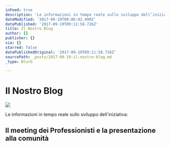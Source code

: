 ```yaml
---
inFeed: true
description: 'Le informazioni in tempo reale sullo sviluppo dell’iniziativa:'
dateModified: '2017-09-19T09:06:02.490Z'
datePublished: '2017-09-19T09:11:58.726Z'
title: Il Nostro Blog
author: []
publisher: {}
via: {}
starred: false
datePublishedOriginal: '2017-09-19T09:11:58.726Z'
sourcePath: _posts/2017-09-19-il-nostro-blog.md
_type: Blurb

---
```

# Il Nostro Blog
![](https://the-grid-user-content.s3-us-west-2.amazonaws.com/ec211a49-7274-4944-8766-011c7768b8de.gif)

Le informazioni in tempo reale sullo sviluppo dell'iniziativa:

## Il meeting dei Professionisti e la presentazione alla comunità